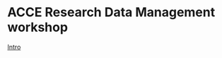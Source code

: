 # ACCE Research Data Management workshop


[Intro](https://annakrystalli.github.io/ACCE_RDM/RDM_intro.html#1)